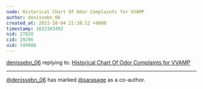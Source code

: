 ```yaml
---
node: Historical Chart Of Odor Complaints for VVAMP
author: denissebn_06
created_at: 2021-10-04 21:38:12 +0000
timestamp: 1633383492
nid: 27828
cid: 29296
uid: 749988
---
```




[denissebn_06](../profile/denissebn_06) replying to: [Historical Chart Of Odor Complaints for VVAMP](../notes/denissebn_06/10-04-2021/historical-chart-of-odor-complaints-for-vvamp)

----
 [@denissebn_06](/profile/denissebn_06) has marked [@sarasage](/profile/sarasage) as a co-author. 